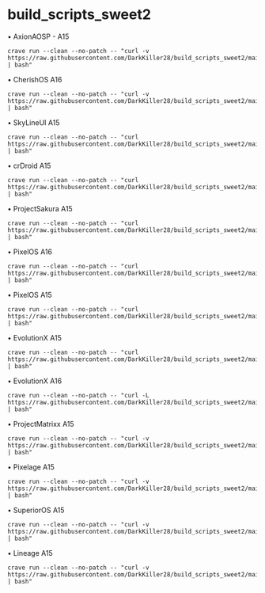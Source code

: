 # build_scripts_sweet2
• AxionAOSP - A15
```
crave run --clean --no-patch -- "curl -v https://raw.githubusercontent.com/DarkKiller28/build_scripts_sweet2/main/axion_a15.sh | bash"
```
• CherishOS A16
```
crave run --clean --no-patch -- "curl -v https://raw.githubusercontent.com/DarkKiller28/build_scripts_sweet2/main/cherish_a16.sh | bash"
```
• SkyLineUI A15
```
crave run --clean --no-patch -- "curl https://raw.githubusercontent.com/DarkKiller28/build_scripts_sweet2/main/skylineui_a15.sh | bash"
```
• crDroid A15
```
crave run --clean --no-patch -- "curl https://raw.githubusercontent.com/DarkKiller28/build_scripts_sweet2/main/crdroid_a15.sh | bash"
```
• ProjectSakura A15
```
crave run --clean --no-patch -- "curl https://raw.githubusercontent.com/DarkKiller28/build_scripts_sweet2/main/sakura_a15.sh | bash"
```

• PixelOS A16
```
crave run --clean --no-patch -- "curl https://raw.githubusercontent.com/DarkKiller28/build_scripts_sweet2/main/pixelos_a16 | bash"
```

• PixelOS A15
```
crave run --clean --no-patch -- "curl https://raw.githubusercontent.com/DarkKiller28/build_scripts_sweet2/main/pixelos_a15 | bash"
```

• EvolutionX A15
```
crave run --clean --no-patch -- "curl https://raw.githubusercontent.com/DarkKiller28/build_scripts_sweet2/main/evo_a15.sh | bash"
```

• EvolutionX A16
```
crave run --clean --no-patch -- "curl -L https://raw.githubusercontent.com/DarkKiller28/build_scripts_sweet2/main/evo_a16.sh | bash"
```

• ProjectMatrixx A15
```
crave run --clean --no-patch -- "curl -v https://raw.githubusercontent.com/DarkKiller28/build_scripts_sweet2/main/matrixx_a15.sh | bash"
```

• Pixelage A15
```
crave run --clean --no-patch -- "curl -v https://raw.githubusercontent.com/DarkKiller28/build_scripts_sweet2/main/pixelage_a15.sh | bash"
```

• SuperiorOS A15
```
crave run --clean --no-patch -- "curl -v https://raw.githubusercontent.com/DarkKiller28/build_scripts_sweet2/main/superior_a15.sh | bash"
```

• Lineage A15
```
crave run --clean --no-patch -- "curl -v https://raw.githubusercontent.com/DarkKiller28/build_scripts_sweet2/main/lineage_a15.sh | bash"
```
